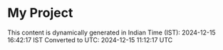 # My Project

This content is dynamically generated in Indian Time (IST): 2024-12-15 16:42:17 IST
Converted to UTC: 2024-12-15 11:12:17 UTC
